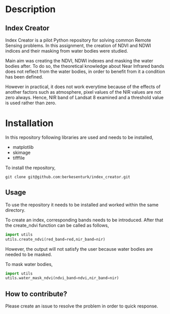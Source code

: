 # Description

## Index Creator

Index Creator is a pilot Python repository for solving common Remote Sensing problems. In this assignment, the creation of NDVI and NDWI indices and their masking from water bodies were studied.

Main aim was creating the NDVI, NDWI indexes and masking the water bodies after. To do so, the theoretical knowledge about Near Infrared bands does not reflect from the water bodies, in order to benefit from it a condition has been defined.

However in practical, it does not work everytime because of the effects of another factors such as atmosphere, pixel values of the NIR values are not zero always. Hence, NIR band of Landsat 8 examined and a threshold value is used rather than zero.

# Installation

In this repository following libraries are used and needs to be installed,

- matplotlib 
- skimage
- tifffile

To install the repository,

```git clone git@github.com:berkesenturk/index_creator.git```

## Usage 

To use the repository it needs to be installed and worked within the same directory.

To create an index, corresponding bands needs to be introduced. After that the create_ndvi function can be called as follows,

```python
import utils
utils.create_ndvi(red_band=red,nir_band=nir)
```

However, the output will not satisfy the user because water bodies are needed to be masked.

To mask water bodies,

```python
import utils
utils.water_mask_ndvi(ndvi_band=ndvi,nir_band=nir)
```

## How to contribute?

Please create an issue to resolve the problem in order to quick response.